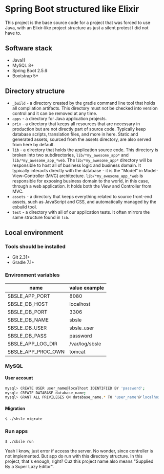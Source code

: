 # Spring Boot structured like Elixir

This project is the base source code for a project that was forced to use Java, with an Elixir-like project structure as just a silent protest I did not have to.

## Software stack

- Java11
- MySQL 8+
- Spring Boot 2.5.6
- Bootstrap 5+

## Directory structure


- `_build` - a directory created by the gradle command line tool that holds all compilation artifacts. This directory must not be checked into version control and it can be removed at any time.
- `apps` - a directory for Java application projects.
- `priv` - a directory that keeps all resources that are necessary in production but are not directly part of source code. Typically keep database scripts, translation files, and more in here. Static and generated assets, sourced from the assets directory, are also served from here by default.
- `lib` - a directory that holds the application source code. This directory is broken into two subdirectories, `lib/*my_awesome_app*` and `lib/*my_awesome_app_*web`. The l`ib/*my_awesome_app*` directory will be responsible to host all of business logic and business domain. It typically interacts directly with the database - it is the "Model" in Model-View-Controller (MVC) architecture. `lib/*my_awesome_app_*web` is responsible for exposing business domain to the world, in this case, through a web application. It holds both the View and Controller from MVC.
- `assets` - a directory that keeps everything related to source front-end assets, such as JavaScript and CSS, and automatically managed by the esbuild tool.
- `test` - a directory with all of our application tests. It often mirrors the same structure found in `lib`.

## Local environment

### Tools should be installed

- Git 2.31+
- Gradle 7.1+

### Environment variables

| name                | value example   |
| ------------------- | --------------- |
| SBSLE_APP_PORT      | 8080            |
| SBSLE_DB_HOST       | localhost       |
| SBSLE_DB_PORT       | 3306            |
| SBSLE_DB_NAME       | sbsle           |
| SBSLE_DB_USER       | sbsle_user      |
| SBSLE_DB_PASS       | password        |
| SBSLE_APP_LOG_DIR   | /var/log/sbsle  |
| SBSLE_APP_PROC_OWN  | tomcat          |

### MySQL
#### User account

```sh
mysql> CREATE USER user_name@localhost IDENTIFIED BY 'password';
mysql> CREATE DATABASE database_name;
mysql> GRANT ALL PRIVILEGES ON database_name.* TO 'user_name'@'localhost';

```

#### Migration

```sh
$ ./sbsle migrate
```

### Run apps

```sh
$ ./sbsle run
```

Yeah I know, just error if access the server. No wonder, since controller is not implemented. But app do run with this directory structure. In this project, that's enough, right? Cuz this project name also means "Supplied By a Super Lazy Editor".
